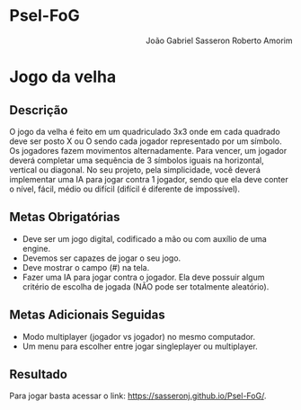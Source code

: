 # Psel-FoG

<div align="right">João Gabriel Sasseron Roberto Amorim</div>

# Jogo da velha

## Descrição
O jogo da velha é feito em um quadriculado 3x3 onde em cada quadrado deve ser
posto X ou O sendo cada jogador representado por um símbolo. Os jogadores fazem
movimentos alternadamente. Para vencer, um jogador deverá completar uma sequência de
3 símbolos iguais na horizontal, vertical ou diagonal. No seu projeto, pela simplicidade, você
deverá implementar uma IA para jogar contra 1 jogador, sendo que ela deve conter o nível,
fácil, médio ou difícil (difícil é diferente de impossível).

## Metas Obrigatórias
* Deve ser um jogo digital, codificado a mão ou com auxílio de uma engine.
* Devemos ser capazes de jogar o seu jogo.
* Deve mostrar o campo (#) na tela.
* Fazer uma IA para jogar contra o jogador. Ela deve possuir algum critério de escolha
de jogada (NÃO pode ser totalmente aleatório).

## Metas Adicionais Seguidas
* Modo multiplayer (jogador vs jogador) no mesmo computador.
* Um menu para escolher entre jogar singleplayer ou multiplayer.

## Resultado
Para jogar basta acessar o link: https://sasseronj.github.io/Psel-FoG/.